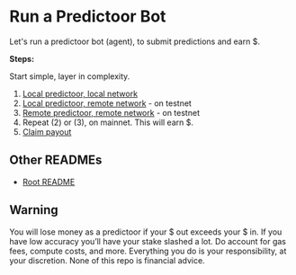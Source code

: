 <!--
Copyright 2023 Ocean Protocol Foundation
SPDX-License-Identifier: Apache-2.0
-->

# Run a Predictoor Bot

Let's run a predictoor bot (agent), to submit predictions and earn $.

**Steps:**

Start simple, layer in complexity.

1. [Local predictoor, local network](localpredictoor-localnet.md)
2. [Local predictoor, remote network](./localbot-remotenet.md) - on testnet
3. [Remote predictoor, remote network](./remotebot-remotenet.md) - on testnet
4. Repeat (2) or (3), on mainnet. This will earn $.
5. [Claim payout](./payout.md)

## Other READMEs

- [Root README](../README.md)

## Warning

You will lose money as a predictoor if your $ out exceeds your $ in. If you have low accuracy you’ll have your stake slashed a lot. Do account for gas fees, compute costs, and more. Everything you do is your responsibility, at your discretion. None of this repo is financial advice.
